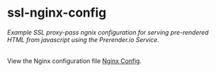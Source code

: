 # ssl-nginx-config
###### Example SSL proxy-pass ngnix configuration for serving pre-rendered HTML from javascript using the Prerender.io Service.
View the Nginx configuration file [Nginx Config](https://github.com/philvadala/ssl-nginx-config/blob/master/proxy.conf).
